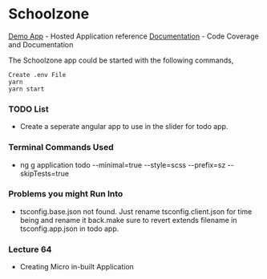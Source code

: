# Schoolzone

[Demo App](https://www.master.sz.jsworkbench.com/) - Hosted Application reference
[Documentation](https://udemylectures.gitlab.io/schoolzone/) - Code Coverage and Documentation

The Schoolzone app could be started with the following commands,

    Create .env File
    yarn
    yarn start

### TODO List

- Create a seperate angular app to use in the slider for todo app.

### Terminal Commands Used

- ng g application todo --minimal=true --style=scss --prefix=sz --skipTests=true

### Problems you might Run Into

- tsconfig.base.json not found.
  Just rename tsconfig.client.json for time being and rename it back.make sure to revert extends filename in tsconfig.app.json in todo app.

### Lecture 64

- Creating Micro in-built Application
